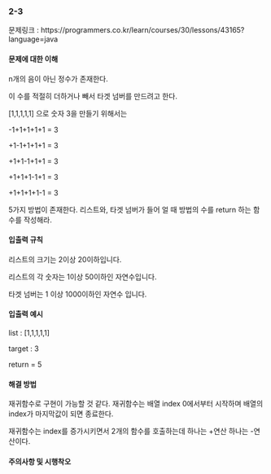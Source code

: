 <h3>2-3</h3>
문제링크 : https://programmers.co.kr/learn/courses/30/lessons/43165?language=java

<h4>문제에 대한 이해</h4>

n개의 음이 아닌 정수가 존재한다.

이 수를 적절히 더하거나 빼서 타겟 넘버를 만드려고 한다. 

[1,1,1,1,1] 으로 숫자 3을 만들기 위해서는

-1+1+1+1+1 = 3

+1-1+1+1+1 = 3

+1+1-1+1+1 = 3

+1+1+1-1+1 = 3

+1+1+1+1-1 = 3

5가지 방법이 존재한다. 리스트와, 타겟 넘버가 들어 얼 때 방법의 수를 return 하는 함수를 작성해라.

<h4>입출력 규칙</h4>

리스트의 크기는 2이상 20이하입니다.

리스트의 각 숫자는 1이상 50이하인 자연수입니다.

타겟 넘버는 1 이상 1000이하인 자연수 입니다.


<h4>입출력 예시</h4>

list  : [1,1,1,1,1] 

target : 3 

return = 5



<h4>해결 방법</h4>

재귀함수로 구현이 가능할 것 같다. 재귀함수는 배열 index 0에서부터 시작하며 배열의 index가 마지막값이 되면 종료한다.

재귀함수는 index를 증가시키면서 2개의 함수를 호출하는데 하나는 +연산 하나는 -연산이다. 




<h4>주의사항 및 시행착오</h4>


